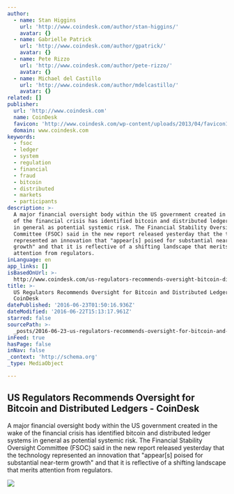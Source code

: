 ```yaml
---
author:
  - name: Stan Higgins
    url: 'http://www.coindesk.com/author/stan-higgins/'
    avatar: {}
  - name: Gabrielle Patrick
    url: 'http://www.coindesk.com/author/gpatrick/'
    avatar: {}
  - name: Pete Rizzo
    url: 'http://www.coindesk.com/author/pete-rizzo/'
    avatar: {}
  - name: Michael del Castillo
    url: 'http://www.coindesk.com/author/mdelcastillo/'
    avatar: {}
related: []
publisher:
  url: 'http://www.coindesk.com'
  name: CoinDesk
  favicon: 'http://www.coindesk.com/wp-content/uploads/2013/04/favicon1.ico?b6542b'
  domain: www.coindesk.com
keywords:
  - fsoc
  - ledger
  - system
  - regulation
  - financial
  - fraud
  - bitcoin
  - distributed
  - markets
  - participants
description: >-
  A major financial oversight body within the US government created in the wake
  of the financial crisis has identified bitcoin and distributed ledger systems
  in general as potential systemic risk. The Financial Stability Oversight
  Committee (FSOC) said in the new report released yesterday that the technology
  represented an innovation that "appear[s] poised for substantial near-term
  growth" and that it is reflective of a shifting landscape that merits
  attention from regulators.
inLanguage: en
app_links: []
isBasedOnUrl: >-
  http://www.coindesk.com/us-regulators-recommends-oversight-bitcoin-distributed-ledgers/
title: >-
  US Regulators Recommends Oversight for Bitcoin and Distributed Ledgers -
  CoinDesk
datePublished: '2016-06-23T01:50:16.936Z'
dateModified: '2016-06-22T15:13:17.961Z'
starred: false
sourcePath: >-
  _posts/2016-06-23-us-regulators-recommends-oversight-for-bitcoin-and-distribut.md
inFeed: true
hasPage: false
inNav: false
_context: 'http://schema.org'
_type: MediaObject

---
```

<article style=""><h1>US Regulators Recommends Oversight for Bitcoin and Distributed Ledgers - CoinDesk</h1><p>A major financial oversight body within the US government created in the wake of the financial crisis has identified bitcoin and distributed ledger systems in general as potential systemic risk. The Financial Stability Oversight Committee (FSOC) said in the new report released yesterday that the technology represented an innovation that "appear[s] poised for substantial near-term growth" and that it is reflective of a shifting landscape that merits attention from regulators.</p><img src="http://media.coindesk.com/2016/06/treasury-department-e1466606543833.jpg" /></article>